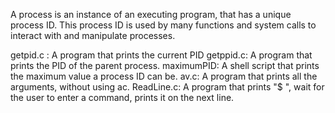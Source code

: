 A process is an instance of an executing program, that has a unique process ID. This process ID is used by many functions and system calls to interact with and manipulate processes.

getpid.c : A program that prints the current PID
getppid.c: A program that prints the PID of the parent process.
maximumPID: A shell script that prints the maximum value a process ID can be.
av.c: A program that prints all the arguments, without using ac.
ReadLine.c: A program that prints "$ ", wait for the user to enter a command, prints it on the next line.
